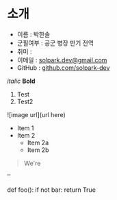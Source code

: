 # 소개


* 이름 : 박한솔
* 군필여부 : 공군 병장 만기 전역
* 취미 : 
* 이메일 : solpark.dev@gmail.com
* GitHub : [github.com/solpark-dev](https://github.com/solpark-dev)



*italic*
**Bold**
1. Test
2. Test2

![image url](url here)


* Item 1
* Item 2
  * Item 2a
  * Item 2b

> We're

'<addr>'


def foo():
    if not bar:
        return True
